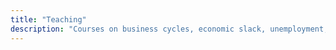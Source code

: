 ```yaml
---
title: "Teaching"
description: "Courses on business cycles, economic slack, unemployment, macroeconomics, and mathematical methods. For undergraduate and graduate students."
---
```


<!-- ### Teaching 

* Principles of Macroeconomics, Spring 2023

### Teaching Assistant -->